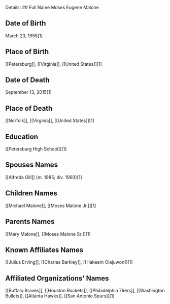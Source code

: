 Details: ## Full Name
Moses Eugene Malone

## Date of Birth
March 23, 1955[1]

## Place of Birth
[[Petersburg]], [[Virginia]], [[United States]][1]

## Date of Death
September 13, 2015[1]

## Place of Death
[[Norfolk]], [[Virginia]], [[United States]][1]

## Education
[[Petersburg High School]][1]

## Spouses Names
[[Alfreda Gill]] (m. 1985; div. 1993)[1]

## Children Names
[[Michael Malone]], [[Moses Malone Jr.]][1]

## Parents Names
[[Mary Malone]], [[Moses Malone Sr.]][1]

## Known Affiliates Names
[[Julius Erving]], [[Charles Barkley]], [[Hakeem Olajuwon]][1]

## Affiliated Organizations' Names
[[Buffalo Braves]], [[Houston Rockets]], [[Philadelphia 76ers]], [[Washington Bullets]], [[Atlanta Hawks]], [[San Antonio Spurs]][1]

